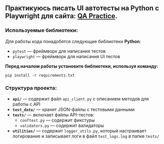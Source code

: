 ## Практикуюсь писать UI автотесты на Python с Playwright для сайта: [QA Practice](https://www.qa-practice.com/).  
### Используемые библиотеки:  
Для работы кода понадобятся следующие библиотеки **Python**:  
- `pytest` — фреймворк для написания тестов
- `playwright` — фреймворк для написания UI тестов

**Перед началом работы установите библиотеки, используя команду:**
```
pip install -r requirements.txt
```

### Структура проекта:  
- **`api/`** — содержит файл `api_client.py` с описанием методов для работы с API  
- **`test_data/`** — хранит JSON-файлы с тестовыми данными  
- **`tests/`** — включает файлы API-тестов:  
  - `conftest.py` — содержит фикстуры  
  - `validators.py` — содержит валидаторы  
- **`utilities/`** — содержит `logger_utils.py`, который настраивает логирование и записывает логи в файл `test_logs.log` в папке `tests/`
